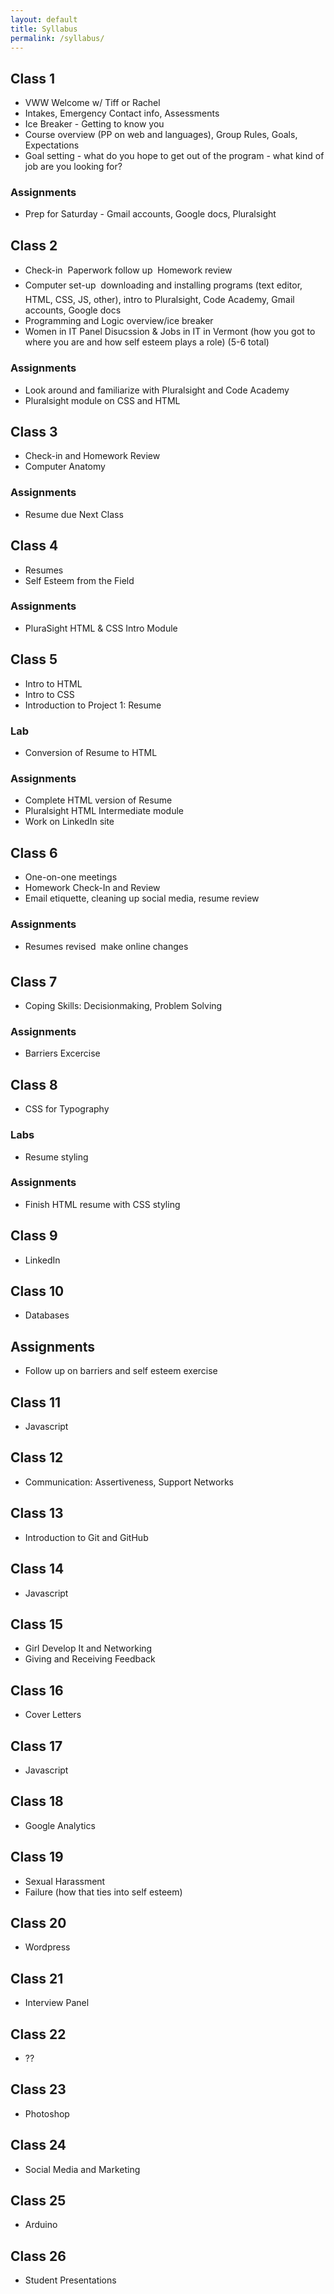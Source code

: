```yaml
---
layout: default
title: Syllabus
permalink: /syllabus/
---
```


## Class 1

- VWW Welcome w/ Tiff or Rachel
- Intakes, Emergency Contact info, Assessments
- Ice Breaker - Getting to know you
- Course overview (PP on web and languages), Group Rules, Goals, Expectations		
- Goal setting - what do you hope to get out of the program - what kind of job are you looking for?

### Assignments

- Prep for Saturday - Gmail accounts, Google docs, Pluralsight

## Class 2

- Check-in  Paperwork follow up  Homework review
- Computer set-up  downloading and installing programs (text editor, HTML, CSS, JS, other), intro to Pluralsight, Code Academy, Gmail accounts, Google docs
- Programming and Logic overview/ice breaker
- Women in IT Panel Disucssion & Jobs in IT in Vermont (how you got to where you are and how self esteem plays a role) (5-6 total)

### Assignments 

- Look around and familiarize with Pluralsight and Code Academy
- Pluralsight module on CSS and HTML

## Class 3

- Check-in and Homework Review
- Computer Anatomy

### Assignments

- Resume due Next Class

## Class 4

- Resumes
- Self Esteem from the Field

### Assignments

- PluraSight HTML & CSS Intro Module

## Class 5

- Intro to HTML
- Intro to CSS
- Introduction to Project 1: Resume

### Lab

- Conversion of Resume to HTML

### Assignments

- Complete HTML version of Resume
- Pluralsight HTML Intermediate module
- Work on LinkedIn site

## Class 6

- One-on-one meetings
- Homework Check-In and Review
- Email etiquette, cleaning up social media, resume review

### Assignments

- Resumes revised  make online changes

## Class 7

- Coping Skills: Decisionmaking, Problem Solving

### Assignments

- Barriers Excercise

## Class 8

- CSS for Typography

### Labs

- Resume styling

### Assignments

- Finish HTML resume with CSS styling

## Class 9

- LinkedIn

## Class 10

- Databases

## Assignments

- Follow up on barriers and self esteem exercise

## Class 11

- Javascript

## Class 12

- Communication: Assertiveness, Support Networks

## Class 13

- Introduction to Git and GitHub

## Class 14

- Javascript

## Class 15

- Girl Develop It and Networking
- Giving and Receiving Feedback

## Class 16

- Cover Letters

## Class 17

- Javascript

## Class 18

- Google Analytics

## Class 19

- Sexual Harassment
- Failure (how that ties into self esteem)

## Class 20

- Wordpress

## Class 21

- Interview Panel

## Class 22

- ??

## Class 23

- Photoshop

## Class 24

- Social Media and Marketing

## Class 25

- Arduino

## Class 26

- Student Presentations
